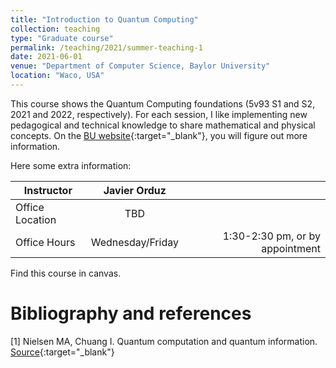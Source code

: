 ```yaml
---
title: "Introduction to Quantum Computing"
collection: teaching
type: "Graduate course"
permalink: /teaching/2021/summer-teaching-1
date: 2021-06-01
venue: "Department of Computer Science, Baylor University"
location: "Waco, USA"
---
```


This course shows the Quantum Computing foundations (5v93 S1 and S2, 2021 and 2022, respectively). For each session, I like implementing new pedagogical and technical knowledge to share mathematical and physical concepts. On the [BU website](https://tinyurl.com/yhgalmw6){:target="_blank"}, you will figure out more information.

Here some extra information:

| Instructor   |      Javier Orduz      |   |
|--------------------|:-----------------------:|----------------:|
| Office Location |  TBD |  |
| Office Hours |    Wednesday/Friday   |   1:30-2:30 pm, or by appointment |


Find this course in canvas.

# Bibliography and references
[1] Nielsen MA, Chuang I. Quantum computation and quantum information. [Source](https://tinyurl.com/yewzs3cn){:target="_blank"}
